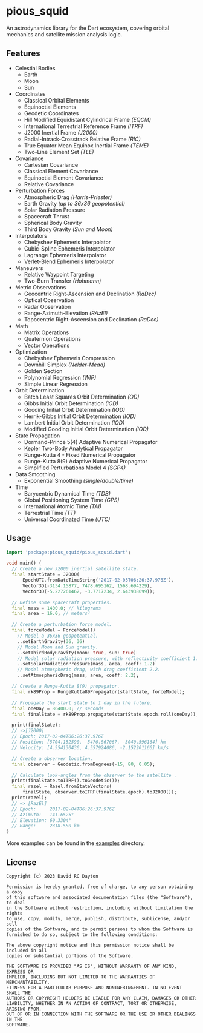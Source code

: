 # pious_squid

An astrodynamics library for the Dart ecosystem, covering orbital mechanics
and satellite mission analysis logic.

## Features

- Celestial Bodies
  - Earth
  - Moon
  - Sun
- Coordinates
  - Classical Orbital Elements
  - Equinoctial Elements
  - Geodetic Coordinates
  - Hill Modified Equidistant Cylindrical Frame _(EQCM)_
  - International Terrestrial Reference Frame _(ITRF)_
  - J2000 Inertial Frame _(J2000)_
  - Radial-Intrack-Crosstrack Relative Frame _(RIC)_
  - True Equator Mean Equinox Inertial Frame _(TEME)_
  - Two-Line Element Set _(TLE)_
- Covariance
  - Cartesian Covariance
  - Classical Element Covariance
  - Equinoctial Element Covariance
  - Relative Covariance
- Perturbation Forces
  - Atmospheric Drag _(Harris-Priester)_
  - Earth Gravity _(up to 36x36 geopotential)_
  - Solar Radiation Pressure
  - Spacecraft Thrust
  - Spherical Body Gravity
  - Third Body Gravity _(Sun and Moon)_
- Interpolators
  - Chebyshev Ephemeris Interpolator
  - Cubic-Spline Ephemeris Interpolator
  - Lagrange Ephemeris Interpolator
  - Verlet-Blend Ephemeris Interpolator
- Maneuvers
  - Relative Waypoint Targeting
  - Two-Burn Transfer _(Hohmann)_
- Metric Observations
  - Geocentric Right-Ascension and Declination _(RaDec)_
  - Optical Observation
  - Radar Observation
  - Range-Azimuth-Elevation _(RAzEl)_
  - Topocentric Right-Ascension and Declination _(RaDec)_
- Math
  - Matrix Operations
  - Quaternion Operations
  - Vector Operations
- Optimization
  - Chebyshev Ephemeris Compression
  - Downhill Simplex _(Nelder-Mead)_
  - Golden Section
  - Polynomial Regression _(WIP)_
  - Simple Linear Regression
- Orbit Determination
  - Batch Least Squares Orbit Determination _(OD)_
  - Gibbs Initial Orbit Determination _(IOD)_
  - Gooding Initial Orbit Determination _(IOD)_
  - Herrik-Gibbs Initial Orbit Determination _(IOD)_
  - Lambert Initial Orbit Determination _(IOD)_
  - Modified Gooding Initial Orbit Determination _(IOD)_
- State Propagation
  - Dormand-Prince 5(4) Adaptive Numerical Propagator
  - Kepler Two-Body Analytical Propagator
  - Runge-Kutta 4 - Fixed Numerical Propagator
  - Runge-Kutta 8(9) Adaptive Numerical Propagator
  - Simplified Perturbations Model 4 _(SGP4)_
- Data Smoothing
  - Exponential Smoothing _(single/double/time)_
- Time
  - Barycentric Dynamical Time _(TDB)_
  - Global Positioning System Time _(GPS)_
  - International Atomic Time _(TAI)_
  - Terrestrial Time _(TT)_
  - Universal Coordinated Time _(UTC)_

## Usage

```dart
import 'package:pious_squid/pious_squid.dart';

void main() {
  // Create a new J2000 inertial satellite state.
  final startState = J2000(
      EpochUTC.fromDateTimeString('2017-02-03T06:26:37.976Z'),
      Vector3D(-3134.15877, 7478.695162, 1568.694229),
      Vector3D(-5.227261462, -3.7717234, 2.643938099));

  // Define some spacecraft properties.
  final mass = 1400.0; // kilograms
  final area = 16.0; // meters²

  // Create a perturbation force model.
  final forceModel = ForceModel()
    // Model a 36x36 geopotential.
    ..setEarthGravity(36, 36)
    // Model Moon and Sun gravity.
    ..setThirdBodyGravity(moon: true, sun: true)
    // Model solar radiation pressure, with reflectivity coefficient 1.2.
    ..setSolarRadiationPressure(mass, area, coeff: 1.2)
    // Model atmospheric drag, with drag coefficient 2.2.
    ..setAtmosphericDrag(mass, area, coeff: 2.2);

  // Create a Runge-Kutta 8(9) propagator.
  final rk89Prop = RungeKutta89Propagator(startState, forceModel);

  // Propagate the start state to 1 day in the future.
  final oneDay = 86400.0; // seconds
  final finalState = rk89Prop.propagate(startState.epoch.roll(oneDay));

  print(finalState);
  // ->[J2000]
  // Epoch: 2017-02-04T06:26:37.976Z
  // Position: [5704.152590, -5470.867067, -3040.596164] km
  // Velocity: [4.554130436, 4.557924086, -2.152201166] km/s

  // Create a observer location.
  final observer = Geodetic.fromDegrees(-15, 80, 0.05);

  // Calculate look-angles from the observer to the satellite .
  print(finalState.toITRF().toGeodetic());
  final razel = Razel.fromStateVectors(
      finalState, observer.toITRF(finalState.epoch).toJ2000());
  print(razel);
  // => [RazEl]
  // Epoch:     2017-02-04T06:26:37.976Z
  // Azimuth:   141.6525°
  // Elevation: 60.3304°
  // Range:     2318.580 km
}
```
More examples can be found in the
[examples](https://github.com/david-rc-dayton/pious_squid/tree/master/example)
directory.

## License

```text
Copyright (c) 2023 David RC Dayton

Permission is hereby granted, free of charge, to any person obtaining a copy
of this software and associated documentation files (the "Software"), to deal
in the Software without restriction, including without limitation the rights
to use, copy, modify, merge, publish, distribute, sublicense, and/or sell
copies of the Software, and to permit persons to whom the Software is
furnished to do so, subject to the following conditions:

The above copyright notice and this permission notice shall be included in all
copies or substantial portions of the Software.

THE SOFTWARE IS PROVIDED "AS IS", WITHOUT WARRANTY OF ANY KIND, EXPRESS OR
IMPLIED, INCLUDING BUT NOT LIMITED TO THE WARRANTIES OF MERCHANTABILITY,
FITNESS FOR A PARTICULAR PURPOSE AND NONINFRINGEMENT. IN NO EVENT SHALL THE
AUTHORS OR COPYRIGHT HOLDERS BE LIABLE FOR ANY CLAIM, DAMAGES OR OTHER
LIABILITY, WHETHER IN AN ACTION OF CONTRACT, TORT OR OTHERWISE, ARISING FROM,
OUT OF OR IN CONNECTION WITH THE SOFTWARE OR THE USE OR OTHER DEALINGS IN THE
SOFTWARE.
```
